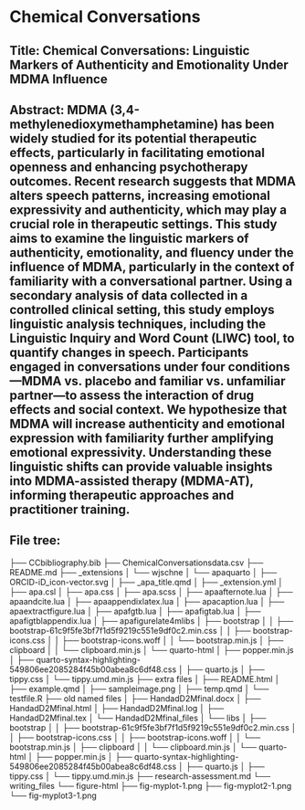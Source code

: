 # Chemical Conversations
## Title: Chemical Conversations: Linguistic Markers of Authenticity and Emotionality Under MDMA Influence
## Abstract: MDMA (3,4-methylenedioxymethamphetamine) has been widely studied for its potential therapeutic effects, particularly in facilitating emotional openness and enhancing psychotherapy outcomes. Recent research suggests that MDMA alters speech patterns, increasing emotional expressivity and authenticity, which may play a crucial role in therapeutic settings. This study aims to examine the linguistic markers of authenticity, emotionality, and fluency under the influence of MDMA, particularly in the context of familiarity with a conversational partner. Using a secondary analysis of data collected in a controlled clinical setting, this study employs linguistic analysis techniques, including the Linguistic Inquiry and Word Count (LIWC) tool, to quantify changes in speech. Participants engaged in conversations under four conditions—MDMA vs. placebo and familiar vs. unfamiliar partner—to assess the interaction of drug effects and social context. We hypothesize that MDMA will increase authenticity and emotional expression with familiarity further amplifying emotional expressivity. Understanding these linguistic shifts can provide valuable insights into MDMA-assisted therapy (MDMA-AT), informing therapeutic approaches and practitioner training.
## File tree:
├── CCbibliography.bib
├── ChemicalConversationsdata.csv
├── README.md
├── _extensions
│   └── wjschne
│       └── apaquarto
│           ├── ORCID-iD_icon-vector.svg
│           ├── _apa_title.qmd
│           ├── _extension.yml
│           ├── apa.csl
│           ├── apa.css
│           ├── apa.scss
│           ├── apaafternote.lua
│           ├── apaandcite.lua
│           ├── apaappendixlatex.lua
│           ├── apacaption.lua
│           ├── apaextractfigure.lua
│           ├── apafgtb.lua
│           ├── apafigtab.lua
│           ├── apafigtblappendix.lua
│           ├── apafigurelate4mlibs
│       ├── bootstrap
│       │   ├── bootstrap-61c9f5fe3bf7f1d5f9219c551e9df0c2.min.css
│       │   ├── bootstrap-icons.css
│       │   ├── bootstrap-icons.woff
│       │   └── bootstrap.min.js
│       ├── clipboard
│       │   └── clipboard.min.js
│       └── quarto-html
│           ├── popper.min.js
│           ├── quarto-syntax-highlighting-549806ee2085284f45b00abea8c6df48.css
│           ├── quarto.js
│           ├── tippy.css
│           └── tippy.umd.min.js
├── extra files
│   ├── README.html
│   ├── example.qmd
│   ├── sampleimage.png
│   ├── temp.qmd
│   └── testfile.R
├── old named files
│   ├── HandadD2Mfinal.docx
│   ├── HandadD2Mfinal.html
│   ├── HandadD2Mfinal.log
│   ├── HandadD2Mfinal.tex
│   └── HandadD2Mfinal_files
│       └── libs
│           ├── bootstrap
│           │   ├── bootstrap-61c9f5fe3bf7f1d5f9219c551e9df0c2.min.css
│           │   ├── bootstrap-icons.css
│           │   ├── bootstrap-icons.woff
│           │   └── bootstrap.min.js
│           ├── clipboard
│           │   └── clipboard.min.js
│           └── quarto-html
│               ├── popper.min.js
│               ├── quarto-syntax-highlighting-549806ee2085284f45b00abea8c6df48.css
│               ├── quarto.js
│               ├── tippy.css
│               └── tippy.umd.min.js
├── research-assessment.md
└── writing_files
    └── figure-html
        ├── fig-myplot-1.png
        ├── fig-myplot2-1.png
        └── fig-myplot3-1.png